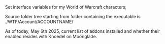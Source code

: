 Set interface variables for my World of Warcraft characters;

Source folder tree starting from folder containing the executable is ./WTF/Account/ACCOUNTNAME/

As of today, May 6th 2025, current list of addons installed and whether their enabled resides with Knoedel on Moonglade.
